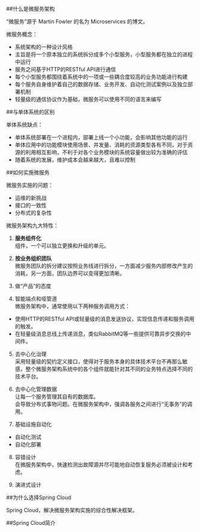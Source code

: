 ##什么是微服务架构

“微服务”源于 Martin Fowler 的名为 Microservices 的博文。  

微服务概念：
+ 系统架构的一种设计风格
+ 主旨是将一个原本独立的系统拆分成多个小型服务，小型服务都在独立的进程中运行
+ 服务之间基于HTTP的RESTful API进行通信
+ 每个小型服务都围绕着系统中的一项或一些耦合度较高的业务功能进行构建
+ 每个服务自身维护着自己的数据存储、业务开发、自动化测试案例以及独立部署机制
+ 轻量级的通信协议作为基础，微服务可以使用不同的语言来编写

##与单体系统的区别

单体系统缺点：
+ 单体系统部署在一个进程内，部署上线一个小功能，会影响其他功能的运行
+ 单体应用中的功能模块使用场景、并发量、消耗的资源类型各有不同，对于资源的利用相互影响，不利于对各个业务模块的系统容量做出较为准确的评估
+ 随着系统的发展，维护成本会越来越大，且难以控制

##如何实施微服务

微服务实施的问题：
+ 运维的新挑战
+ 接口的一致性
+ 分布式的复杂性

微服务架构九大特性：
1. __服务组件化__  
组件，一个可以独立更换和升级的单元。

2. **按业务组织团队**  
微服务团队的拆分建议按照业务线进行拆分，一方面减少服务内部修改产生的消耗，另一方面，团队边界可以变得更加清晰。

3. 做“产品”的态度

4. 智能端点和哑管道  
微服务架构中，通常使用以下两种服务调用方式：  
+ 使用HTTP的RESTful API或轻量级的消息发送协议，实现信息传递和服务调用的触发。
+ 在轻量级消息总线上传递消息，类似RabbitMQ等一些提供可靠异步交换的中间件。

5. 去中心化治理  
采用轻量级的契约定义接口，使得对于服务本身的具体技术平台不再那么敏感，整个微服务架构系统中的各个组件就能针对其不同的业务特点选择不同的技术平台。

6. 去中心化管理数据  
让每一个服务管理其自有的数据库。  
会导致分布式事物问题。在微服务架构中，强调各服务之间进行“无事务”的调用。

7. 基础设施自动化  
+ 自动化测试
+ 自动化部署

8. 容错设计  
在微服务架构中，快速检测出故障源并尽可能地自动恢复服务必须被设计和考虑。

9. 演进式设计  

##为什么选择Spring Cloud

Spring Cloud，解决微服务架构实施的综合性解决框架。

##Spring Cloud简介







